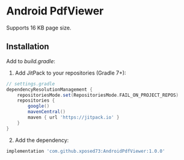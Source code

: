 
# Android PdfViewer

Supports 16 KB page size.


## Installation

Add to _build.gradle_:

1) Add JitPack to your repositories (Gradle 7+):

```gradle
// settings.gradle
dependencyResolutionManagement {
    repositoriesMode.set(RepositoriesMode.FAIL_ON_PROJECT_REPOS)
    repositories {
        google()
        mavenCentral()
        maven { url 'https://jitpack.io' }
    }
}
```

2) Add the dependency:

```gradle
implementation 'com.github.xposed73:AndroidPdfViewer:1.0.0'
```
